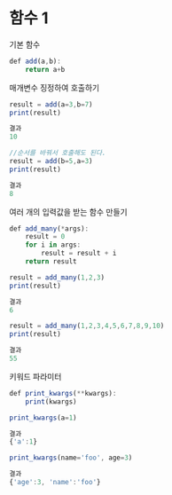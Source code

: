 # 함수 1

기본 함수 
```javascript
def add(a,b):
    return a+b 
```

매개변수 징정하여 호출하기
```javascript
result = add(a=3,b=7)
print(result)

결과
10

//순서를 바꿔서 호출해도 된다.
result = add(b=5,a=3)
print(result)

결과
8
```

여러 개의 입력값을 받는 함수 만들기
```javascript
def add_many(*args):
    result = 0
    for i in args:
        result = result + i 
    return result 

result = add_many(1,2,3)
print(result)

결과
6

result = add_many(1,2,3,4,5,6,7,8,9,10)
print(result)

결과
55
```

키워드 파라미터
```javascript
def print_kwargs(**kwargs):
    print(kwargs)

print_kwargs(a=1)

결과
{'a':1}

print_kwargs(name='foo', age=3)

결과
{'age':3, 'name':'foo'}
```